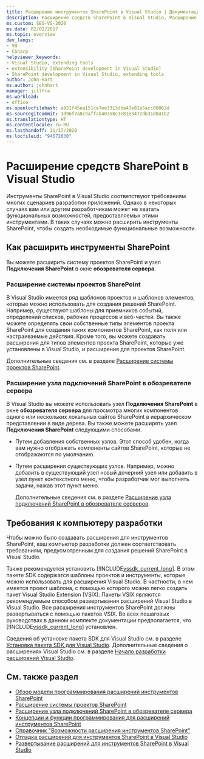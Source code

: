 ```yaml
---
title: Расширение инструментов SharePoint в Visual Studio | Документация Майкрософт
description: Расширение средств SharePoint в Visual Studio. Расширение системы проектов SharePoint. Расширение узла подключений SharePoint в обозревателе сервера.
ms.custom: SEO-VS-2020
ms.date: 02/02/2017
ms.topic: overview
dev_langs:
- VB
- CSharp
helpviewer_keywords:
- Visual Studio, extending tools
- extensibility [SharePoint development in Visual Studio]
- SharePoint development in Visual Studio, extending tools
author: John-Hart
ms.author: johnhart
manager: jillfra
ms.workload:
- office
ms.openlocfilehash: a921f45ea151ce7ee3313dba47e81a5acc86063d
ms.sourcegitcommit: 3d96f7a8c9affab40358c3e81e3472db31d841b2
ms.translationtype: HT
ms.contentlocale: ru-RU
ms.lasthandoff: 11/17/2020
ms.locfileid: "94672630"
---
```

# <a name="extend-the-sharepoint-tools-in-visual-studio"></a>Расширение средств SharePoint в Visual Studio
  Инструменты SharePoint в Visual Studio соответствуют требованиям многих сценариев разработки приложений. Однако в некоторых случаях вам или другим разработчикам может не хватать функциональных возможностей, предоставляемых этими инструментами. В таких случаях можно расширить инструменты SharePoint, чтобы создать необходимые функциональные возможности.

## <a name="how-to-extend-the-sharepoint-tools"></a>Как расширить инструменты SharePoint
 Вы можете расширить систему проектов SharePoint и узел **Подключения SharePoint** в окне **обозревателя сервера**.

### <a name="extend-the-sharepoint-project-system"></a>Расширение системы проектов SharePoint
 В Visual Studio имеется ряд шаблонов проектов и шаблонов элементов, которые можно использовать для создания решений SharePoint. Например, существуют шаблоны для приемников событий, определений списков, рабочих процессов и веб-частей. Вы также можете определять свои собственные типы элементов проекта SharePoint для создания таких компонентов SharePoint, как поля или настраиваемые действия. Кроме того, вы можете создавать расширения для типов элементов проекта SharePoint, которые уже установлены в Visual Studio, и расширения для проектов SharePoint.

 Дополнительные сведения см. в разделе [Расширение системы проектов SharePoint](../sharepoint/extending-the-sharepoint-project-system.md).

### <a name="extend-the-sharepoint-connections-node-in-server-explorer"></a>Расширение узла подключений SharePoint в обозревателе сервера
 В Visual Studio вы можете использовать узел **Подключения SharePoint** в окне **обозревателя сервера** для просмотра многих компонентов одного или нескольких локальных сайтов SharePoint в иерархическом представлении в виде дерева. Вы также можете расширять узел **Подключения SharePoint** следующими способами.

- Путем добавления собственных узлов. Этот способ удобен, когда вам нужно отображать компоненты сайтов SharePoint, которые не отображаются по умолчанию.

- Путем расширения существующих узлов. Например, можно добавить в существующий узел новый дочерний узел или добавить в узел пункт контекстного меню, чтобы разработчик мог выполнять задачи, нажав этот пункт меню.

  Дополнительные сведения см. в разделе [Расширение узла подключений SharePoint в обозревателе серверов](../sharepoint/extending-the-sharepoint-connections-node-in-server-explorer.md).

## <a name="development-computer-requirements"></a>Требования к компьютеру разработки
 Чтобы можно было создавать расширения для инструментов SharePoint, ваш компьютер разработки должен соответствовать требованиям, предусмотренным для создания решений SharePoint в Visual Studio.

 Также рекомендуется установить [!INCLUDE[vssdk_current_long](../sharepoint/includes/vssdk-current-long-md.md)]. В этом пакете SDK содержатся шаблоны проектов и инструменты, которые можно использовать для расширения Visual Studio. В частности, в нем имеется проект шаблона, с помощью которого можно легко создать пакет Visual Studio Extension (VSIX). Пакеты VSIX являются рекомендуемым способом развертывания расширений Visual Studio в Visual Studio. Все расширения инструментов SharePoint должны развертываться с помощью пакетов VSIX. Во всех пошаговых руководствах в данном комплекте документации предполагается, что [!INCLUDE[vssdk_current_long](../sharepoint/includes/vssdk-current-long-md.md)] установлен.

 Сведения об установке пакета SDK для Visual Studio см. в разделе [Установка пакета SDK для Visual Studio](../extensibility/installing-the-visual-studio-sdk.md). Дополнительные сведения о расширениях Visual Studio см. в разделе [Начало разработки расширений Visual Studio](../extensibility/starting-to-develop-visual-studio-extensions.md).

## <a name="see-also"></a>См. также раздел

- [Обзор модели программирования расширений инструментов SharePoint](../sharepoint/overview-of-the-programming-model-of-sharepoint-tools-extensions.md)
- [Расширение системы проектов SharePoint](../sharepoint/extending-the-sharepoint-project-system.md)
- [Расширение узла подключений SharePoint в обозревателе сервера](../sharepoint/extending-the-sharepoint-connections-node-in-server-explorer.md)
- [Концепции и функции программирования для расширений инструментов SharePoint](../sharepoint/programming-concepts-and-features-for-sharepoint-tools-extensions.md)
- [Справочник "Возможности расширения инструментов SharePoint"](../sharepoint/reference-sharepoint-tools-extensibility.md)
- [Отладка расширений для инструментов SharePoint в Visual Studio](../sharepoint/debugging-extensions-for-the-sharepoint-tools-in-visual-studio.md)
- [Развертывание расширений для инструментов SharePoint в Visual Studio](../sharepoint/deploying-extensions-for-the-sharepoint-tools-in-visual-studio.md)